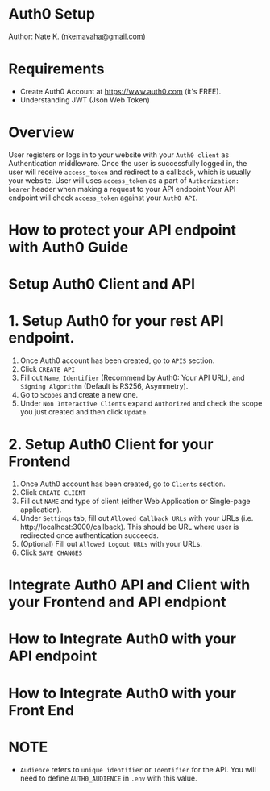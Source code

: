 # Auth0 Setup

Author: Nate K. (nkemavaha@gmail.com)

# Requirements
* Create Auth0 Account at https://www.auth0.com (it's FREE).
* Understanding JWT (Json Web Token)

# Overview
User registers or logs in to your website with your `Auth0 client` as Authentication middleware.
Once the user is successfully logged in, the user will receive `access_token` and redirect to a callback, which is usually your website.
User will uses `access_token` as a part of `Authorization: bearer` header when making a request to your API endpoint
Your API endpoint will check `access_token` against your `Auth0 API`.

# How to protect your API endpoint with Auth0 Guide

# Setup Auth0 Client and API

# 1. Setup Auth0 for your rest API endpoint.
1. Once Auth0 account has been created, go to `APIS` section.
2. Click `CREATE API`
3. Fill out `Name`, `Identifier` (Recommend by Auth0: Your API URL), and `Signing Algorithm` (Default is RS256, Asymmetry).
4. Go to `Scopes` and create a new one.
5. Under `Non Interactive Clients` expand `Authorized` and check the scope you just created and then click `Update`.

# 2. Setup Auth0 Client for your Frontend
1. Once Auth0 account has been created, go to `Clients` section.
2. Click `CREATE CLIENT`
3. Fill out `NAME` and type of client (either Web Application or Single-page application).
4. Under `Settings` tab, fill out `Allowed Callback URLs` with your URLs (i.e. http://localhost:3000/callback). This should be URL where user is redirected once authentication succeeds.
5. (Optional) Fill out `Allowed Logout URLs` with your URLs.
5. Click `SAVE CHANGES`

# Integrate Auth0 API and Client with your Frontend and API endpiont

# How to Integrate Auth0 with your API endpoint

# How to Integrate Auth0 with your Front End

# NOTE
* `Audience` refers to `unique identifier` or `Identifier` for the API. You will need to define `AUTH0_AUDIENCE` in `.env` with this value.
